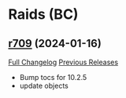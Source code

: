 # <DBM Mod> Raids (BC)

## [r709](https://github.com/DeadlyBossMods/DBM-BCVanilla/tree/r709) (2024-01-16)
[Full Changelog](https://github.com/DeadlyBossMods/DBM-BCVanilla/compare/r708...r709) [Previous Releases](https://github.com/DeadlyBossMods/DBM-BCVanilla/releases)

- Bump tocs for 10.2.5  
- update objects  

